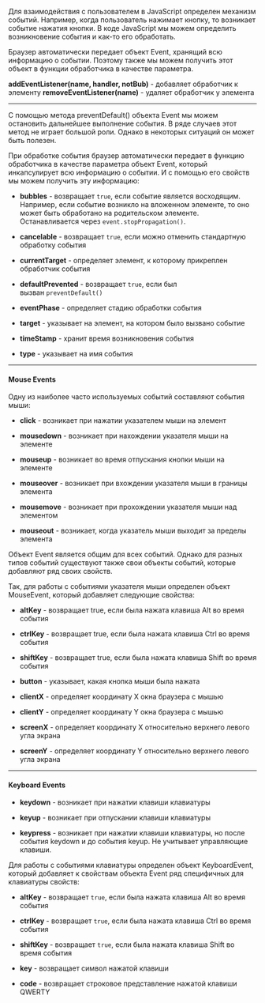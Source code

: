 Для взаимодействия с пользователем в JavaScript определен механизм событий. Например, когда пользователь нажимает кнопку, то возникает событие нажатия кнопки. В коде JavaScript мы можем определить возникновение события и как-то его обработать.

Браузер автоматически передает объект Event, хранящий всю информацию о событии. Поэтому также мы можем получить этот объект в функции обработчика в качестве параметра.

**addEventListener(name, handler, notBub)** - добавляет обработчик к элементу
**removeEventListener(name)** - удаляет обработчик у элемента

---

С помощью метода preventDefault() объекта Event мы можем остановить дальнейшее выполнение события. В ряде случаев этот метод не играет большой роли. Однако в некоторых ситуаций он может быть полезен. 

При обработке события браузер автоматически передает в функцию обработчика в качестве параметра объект Event, который инкапсулирует всю информацию о событии. И с помощью его свойств мы можем получить эту информацию:

- **bubbles** - возвращает `true`, если событие является восходящим. Например, если событие возникло на вложенном элементе, то оно может быть обработано на родительском элементе. Останавливается через `event.stopPropagation()`.
    
- **cancelable** - возвращает `true`, если можно отменить стандартную обработку события
    
- **currentTarget** - определяет элемент, к которому прикреплен обработчик события
    
- **defaultPrevented** - возвращает `true`, если был вызван `preventDefault()`
    
- **eventPhase** - определяет стадию обработки события
    
- **target** - указывает на элемент, на котором было вызвано событие
    
- **timeStamp** - хранит время возникновения события
    
- **type** - указывает на имя события

--- 
#### Mouse Events

Одну из наиболее часто используемых событий составляют события мыши:

- **click** - возникает при нажатии указателем мыши на элемент
	
- **mousedown** - возникает при нахождении указателя мыши на элементе
	
- **mouseup** - возникает во время отпускания кнопки мыши на элементе
	
- **mouseover** - возникает при вхождении указателя мыши в границы элемента
	
- **mousemove** - возникает при прохождении указателя мыши над элементом
	
- **mouseout** - возникает, когда указатель мыши выходит за пределы элемента

Объект Event является общим для всех событий. Однако для разных типов событий существуют также свои объекты событий, которые добавляют ряд своих свойств. 

Так, для работы с событиями указателя мыши определен объект MouseEvent, который добавляет следующие свойства:

- **altKey** - возвращает true, если была нажата клавиша Alt во время события
- **ctrlKey** - возвращает true, если была нажата клавиша Ctrl во время события
- **shiftKey** - возвращает true, если была нажата клавиша Shift во время события
- **button** - указывает, какая кнопка мыши была нажата
	
- **clientX** - определяет координату Х окна браузера с мышью
- **clientY** - определяет координату Y окна браузера с мышью
	
- **screenX** - определяет координату Х относительно верхнего левого угла экрана 
- **screenY** - определяет координату Y относительно верхнего левого угла экрана 

---
#### Keyboard Events

- **keydown** - возникает при нажатии клавиши клавиатуры
- **keyup** - возникает при отпускании клавиши клавиатуры
    
- **keypress** - возникает при нажатии клавиши клавиатуры, но после события keydown и до события keyup. Не учитывает управляющие клавиши.

Для работы с событиями клавиатуры определен объект KeyboardEvent, который добавляет к свойствам объекта Event ряд специфичных для клавиатуры свойств:

- **altKey** - возвращает `true`, если была нажата клавиша Alt во время события
- **ctrlKey** - возвращает `true`, если была нажата клавиша Ctrl во время события
- **shiftKey** - возвращает `true`, если была нажата клавиша Shift во время события
    
- **key** - возвращает символ нажатой клавиши
- **code** - возвращает строковое представление нажатой клавиши QWERTY
